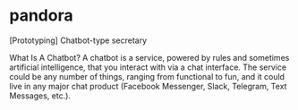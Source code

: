 # pandora
[Prototyping] Chatbot-type secretary

What Is A Chatbot?
A chatbot is a service, powered by rules and sometimes artificial intelligence, that you interact with via a chat interface. The service could be any number of things, ranging from functional to fun, and it could live in any major chat product (Facebook Messenger, Slack, Telegram, Text Messages, etc.).
